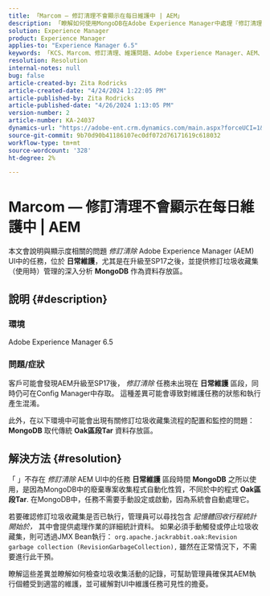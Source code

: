 ```yaml
---
title: 「Marcom — 修訂清理不會顯示在每日維護中 | AEM」
description: 「瞭解如何使用MongoDB在Adobe Experience Manager中處理『修訂清理』任務可見度和記憶體回收。」
solution: Experience Manager
product: Experience Manager
applies-to: "Experience Manager 6.5"
keywords: 「KCS、Marcom、修訂清理、維護問題、Adobe Experience Manager、AEM、UI」
resolution: Resolution
internal-notes: null
bug: false
article-created-by: Zita Rodricks
article-created-date: "4/24/2024 1:22:05 PM"
article-published-by: Zita Rodricks
article-published-date: "4/26/2024 1:13:05 PM"
version-number: 2
article-number: KA-24037
dynamics-url: "https://adobe-ent.crm.dynamics.com/main.aspx?forceUCI=1&pagetype=entityrecord&etn=knowledgearticle&id=0d97baa2-3d02-ef11-a1fe-6045bd0065b6"
source-git-commit: 9b70d90b41186107ec0df072d76171619c618032
workflow-type: tm+mt
source-wordcount: '328'
ht-degree: 2%

---
```


# Marcom — 修訂清理不會顯示在每日維護中 | AEM


本文會說明與顯示度相關的問題 *修訂清除* Adobe Experience Manager (AEM) UI中的任務，位於 <b>日常維護</b>，尤其是在升級至SP17之後，並提供修訂垃圾收藏集（使用時）管理的深入分析 <b>MongoDB</b> 作為資料存放區。

## 說明 {#description}


### 環境

Adobe Experience Manager 6.5



### 問題/症狀

客戶可能會發現AEM升級至SP17後， *修訂清除* 任務未出現在 <b>日常維護</b> 區段，同時仍可在Config Manager中存取。 這種差異可能會導致對維護任務的狀態和執行產生混淆。

此外，在以下環境中可能會出現有關修訂垃圾收藏集流程的配置和監控的問題： <b>MongoDB</b> 取代傳統 <b>Oak區段Tar</b> 資料存放區。


## 解決方法 {#resolution}


「 」不存在 *修訂清除* AEM UI中的任務 <b>日常維護</b> 區段時間 <b>MongoDB</b> 之所以使用，是因為MongoDB中的廢棄專案收集程式自動化性質，不同於中的程式 <b>Oak區段Tar</b>. 在MongoDB中，任務不需要手動設定或啟動，因為系統會自動處理它。

若要確認修訂垃圾收藏集是否已執行，管理員可以尋找包含 *記憶體回收行程統計開始於，* 其中會提供處理作業的詳細統計資料。 如果必須手動觸發或停止垃圾收藏集，則可透過JMX Bean執行： `org.apache.jackrabbit.oak:Revision garbage collection (RevisionGarbageCollection),` 雖然在正常情況下，不需要進行此干預。

瞭解這些差異並瞭解如何檢查垃圾收集活動的記錄，可幫助管理員確保其AEM執行個體受到適當的維護，並可緩解對UI中維護任務可見性的擔憂。
